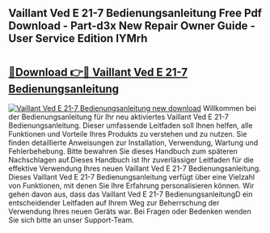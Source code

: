 ## Vaillant Ved E 21-7 Bedienungsanleitung Free Pdf Download - Part-d3x New Repair Owner Guide - User Service Edition IYMrh

# <h2><a href="http://df3ad5.blite.top/?on=Vaillant+Ved+E+21-7+Bedienungsanleitung">🔗Download 👉🔴 Vaillant Ved E 21-7 Bedienungsanleitung</a></h2>

[![Vaillant Ved E 21-7 Bedienungsanleitung new download](https://i.imgur.com/lujVjoI.png)](http://df3ad5.blite.top/?on=Vaillant+Ved+E+21-7+Bedienungsanleitung)
Willkommen bei der Bedienungsanleitung für Ihr neu aktiviertes Vaillant Ved E 21-7 Bedienungsanleitung. Dieser umfassende Leitfaden soll Ihnen helfen, alle Funktionen und Vorteile Ihres Produkts zu verstehen und zu nutzen. Sie finden detaillierte Anweisungen zur Installation, Verwendung, Wartung und Fehlerbehebung. Bitte bewahren Sie dieses Handbuch zum späteren Nachschlagen auf.Dieses Handbuch ist Ihr zuverlässiger Leitfaden für die effektive Verwendung Ihres neuen Vaillant Ved E 21-7 Bedienungsanleitung. Dieses Vaillant Ved E 21-7 Bedienungsanleitung verfügt über eine Vielzahl von Funktionen, mit denen Sie Ihre Erfahrung personalisieren können. Wir gehen davon aus, dass das Vaillant Ved E 21-7 BedienungsanleitungD ein entscheidender Leitfaden auf Ihrem Weg zur Beherrschung der Verwendung Ihres neuen Geräts war. Bei Fragen oder Bedenken wenden Sie sich bitte an unser Support-Team.
